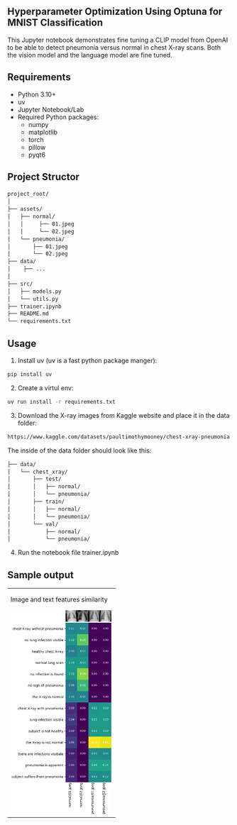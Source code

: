 ## Hyperparameter Optimization Using Optuna for MNIST Classification

This Jupyter notebook demonstrates fine tuning a CLIP model from OpenAI to be able to detect pneumonia versus normal in chest X-ray scans. Both the vision model and the language model are fine tuned.


## Requirements
- Python 3.10+
- uv
- Jupyter Notebook/Lab
- Required Python packages:
  - numpy
  - matplotlib
  - torch
  - pillow
  - pyqt6
	
## Project Structor
```bash
project_root/
│
├── assets/  
│   ├── normal/
│   │	  ├── 01.jpeg
│   │	  └── 02.jpeg
│   └── pneumonia/   
│ 	    ├── 01.jpeg
│ 	    └── 02.jpeg
├── data/  
│    ├── ...
│ 
├── src/
│   ├── models.py
│   └── utils.py     
├── trainer.ipynb  
├── README.md
└── requirements.txt
```


## Usage
1. Install uv (uv is a fast python package manger):
```bash
pip install uv
```

2. Create a virtul env:

```bash
uv run install -r requirements.txt
```

3. Download the X-ray images from Kaggle website and place it in the data folder:

```bash
https://www.kaggle.com/datasets/paultimothymooney/chest-xray-pneumonia
```
The inside of the data folder should look like this:
```bash
├── data/
│   └── chest_xray/
│       ├── test/  
│       │   ├── normal/
│       │   └── pneumonia/ 
│       ├── train/
│       │   ├── normal/
│       │   └── pneumonia/ 
│       └── val/
│           ├── normal/
│           └── pneumonia/        	
```
4. Run the notebook file trainer.ipynb

## Sample output

<table>
  <tr>
    <td>
      <p> Image and text features similarity </p>
      <img src="./assets/output.png" alt="Correlations Plot" width="230" hight="220">
</table>